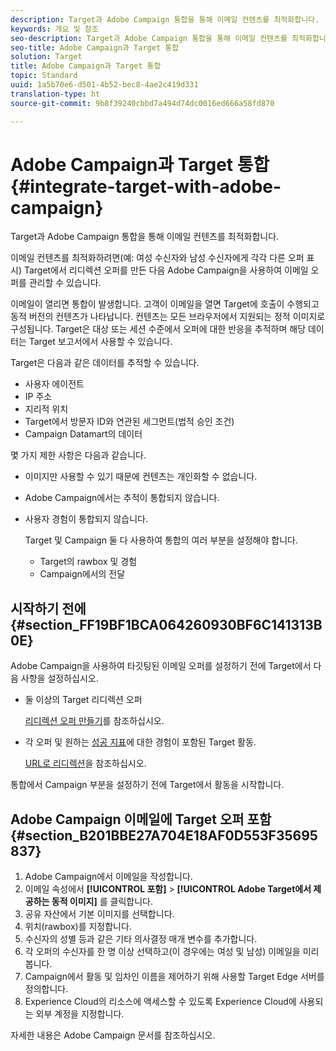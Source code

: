 ```yaml
---
description: Target과 Adobe Campaign 통합을 통해 이메일 컨텐츠를 최적화합니다.
keywords: 개요 및 참조
seo-description: Target과 Adobe Campaign 통합을 통해 이메일 컨텐츠를 최적화합니다.
seo-title: Adobe Campaign과 Target 통합
solution: Target
title: Adobe Campaign과 Target 통합
topic: Standard
uuid: 1a5b70e6-d501-4b52-bec8-4ae2c419d331
translation-type: ht
source-git-commit: 9b8f39240cbbd7a494d74dc0016ed666a58fd870

---
```



# Adobe Campaign과 Target 통합{#integrate-target-with-adobe-campaign}

Target과 Adobe Campaign 통합을 통해 이메일 컨텐츠를 최적화합니다.

이메일 컨텐츠를 최적화하려면(예: 여성 수신자와 남성 수신자에게 각각 다른 오퍼 표시) Target에서 리디렉션 오퍼를 만든 다음 Adobe Campaign을 사용하여 이메일 오퍼를 관리할 수 있습니다.

이메일이 열리면 통합이 발생합니다. 고객이 이메일을 열면 Target에 호출이 수행되고 동적 버전의 컨텐츠가 나타납니다. 컨텐츠는 모든 브라우저에서 지원되는 정적 이미지로 구성됩니다. Target은 대상 또는 세션 수준에서 오퍼에 대한 반응을 추적하며 해당 데이터는 Target 보고서에서 사용할 수 있습니다.

Target은 다음과 같은 데이터를 추적할 수 있습니다.

* 사용자 에이전트
* IP 주소
* 지리적 위치
* Target에서 방문자 ID와 연관된 세그먼트(법적 승인 조건)
* Campaign Datamart의 데이터

몇 가지 제한 사항은 다음과 같습니다.

* 이미지만 사용할 수 있기 때문에 컨텐츠는 개인화할 수 없습니다.
* Adobe Campaign에서는 추적이 통합되지 않습니다.
* 사용자 경험이 통합되지 않습니다.

   Target 및 Campaign 둘 다 사용하여 통합의 여러 부분을 설정해야 합니다.

   * Target의 rawbox 및 경험
   * Campaign에서의 전달

## 시작하기 전에 {#section_FF19BF1BCA064260930BF6C141313B0E}

Adobe Campaign을 사용하여 타깃팅된 이메일 오퍼를 설정하기 전에 Target에서 다음 사항을 설정하십시오.

* 둘 이상의 Target 리디렉션 오퍼

   [리디렉션 오퍼 만들기](https://marketing.adobe.com/resources/help/ko_KR/target/target/t_offer_redirect.html)를 참조하십시오.
* 각 오퍼 및 원하는 [성공 지표](https://marketing.adobe.com/resources/help/ko_KR/target/target/r_success_metrics.html)에 대한 경험이 포함된 Target 활동.

   [URL로 리디렉션](https://marketing.adobe.com/resources/help/ko_KR/target/target/t_redirect_offer.html)을 참조하십시오.

통합에서 Campaign 부분을 설정하기 전에 Target에서 활동을 시작합니다.

## Adobe Campaign 이메일에 Target 오퍼 포함 {#section_B201BBE27A704E18AF0D553F35695837}

1. Adobe Campaign에서 이메일을 작성합니다.
1. 이메일 속성에서 **[!UICONTROL 포함]** &gt; **[!UICONTROL Adobe Target에서 제공하는 동적 이미지]** 를 클릭합니다.
1. 공유 자산에서 기본 이미지를 선택합니다.
1. 위치(rawbox)를 지정합니다.
1. 수신자의 성별 등과 같은 기타 의사결정 매개 변수를 추가합니다.
1. 각 오퍼의 수신자를 한 명 이상 선택하고(이 경우에는 여성 및 남성) 이메일을 미리 봅니다.
1. Campaign에서 활동 및 임차인 이름을 제어하기 위해 사용할 Target Edge 서버를 정의합니다.
1. Experience Cloud의 리소스에 액세스할 수 있도록 Experience Cloud에 사용되는 외부 계정을 지정합니다.

자세한 내용은 Adobe Campaign 문서를 참조하십시오.
